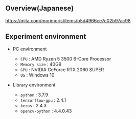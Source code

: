 ## Overview(Japanese)

https://qiita.com/morimoris/items/b5d4966ce7c02b97ac98

## Experiment environment

- PC environment
  - `CPU` : AMD Ryzen 5 3500 6-Core Processor
  - `Memory size` : 40GB
  - `GPU` : NVIDIA GeForce RTX 2060 SUPER
  - `OS` : Windows 10
  
- Library environment
  - `python` : 3.7.9
  - `tensorflow-gpu` : 2.4.1
  - `keras` : 2.4.3
  - `opencv-python` : 4.4.0.43
